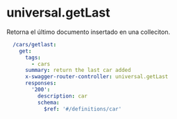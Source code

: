 # universal.getLast

Retorna el último documento insertado en una colleciton.


```yaml
  /cars/getlast:
    get:
      tags:
        - cars
      summary: return the last car added
      x-swagger-router-controller: universal.getLast
      responses:
        '200':
          description: car
          schema:
            $ref: '#/definitions/car'
```
